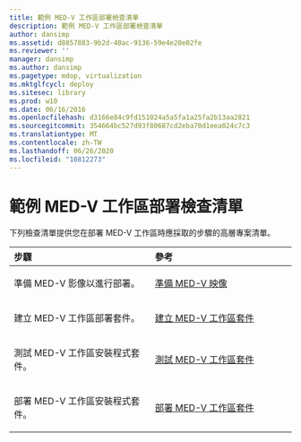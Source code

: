```yaml
---
title: 範例 MED-V 工作區部署檢查清單
description: 範例 MED-V 工作區部署檢查清單
author: dansimp
ms.assetid: d8857883-9b2d-40ac-9136-59e4e20e02fe
ms.reviewer: ''
manager: dansimp
ms.author: dansimp
ms.pagetype: mdop, virtualization
ms.mktglfcycl: deploy
ms.sitesec: library
ms.prod: w10
ms.date: 06/16/2016
ms.openlocfilehash: d3166e84c9fd151024a5a5fa1a25fa2b13aa2821
ms.sourcegitcommit: 354664bc527d93f80687cd2eba70d1eea024c7c3
ms.translationtype: MT
ms.contentlocale: zh-TW
ms.lasthandoff: 06/26/2020
ms.locfileid: "10812273"
---
```

# 範例 MED-V 工作區部署檢查清單


下列檢查清單提供您在部署 MED-V 工作區時應採取的步驟的高層專案清單。

<table>
<colgroup>
<col width="50%" />
<col width="50%" />
</colgroup>
<thead>
<tr class="header">
<th align="left">步驟</th>
<th align="left">參考</th>
</tr>
</thead>
<tbody>
<tr class="odd">
<td align="left"><p>準備 MED-V 影像以進行部署。</p></td>
<td align="left"><p><a href="prepare-a-med-v-image.md" data-raw-source="[Prepare a MED-V Image](prepare-a-med-v-image.md)">準備 MED-V 映像</a></p></td>
</tr>
<tr class="even">
<td align="left"><p>建立 MED-V 工作區部署套件。</p></td>
<td align="left"><p><a href="create-a-med-v-workspace-package.md" data-raw-source="[Create a MED-V Workspace Package](create-a-med-v-workspace-package.md)">建立 MED-V 工作區套件</a></p></td>
</tr>
<tr class="odd">
<td align="left"><p>測試 MED-V 工作區安裝程式套件。</p></td>
<td align="left"><p><a href="testing-the-med-v-workspace-package.md" data-raw-source="[Testing the MED-V Workspace Package](testing-the-med-v-workspace-package.md)">測試 MED-V 工作區套件</a></p></td>
</tr>
<tr class="even">
<td align="left"><p>部署 MED-V 工作區安裝程式套件。</p></td>
<td align="left"><p><a href="deploying-the-med-v-workspace-package.md" data-raw-source="[Deploying the MED-V Workspace Package](deploying-the-med-v-workspace-package.md)">部署 MED-V 工作區套件</a></p></td>
</tr>
</tbody>
</table>

 

 

 






